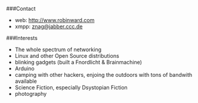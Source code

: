 ###Contact

- web: http://www.robinward.com
- xmpp: znag@jabber.ccc.de

###Interests
* The whole spectrum of networking
* Linux and other Open Source distributions
* blinking gadgets (built a Fnordlicht & Brainmachine)
* Arduino 
* camping with other hackers, enjoing the outdoors with tons of bandwith available
* Science Fiction, especially Dsystopian Fiction
* photography


